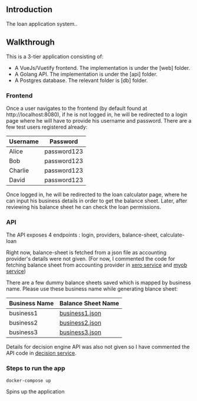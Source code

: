 ## Introduction
The loan application system..

## Walkthrough
This is a 3-tier application consisting of:

- A VueJs/Vuetify frontend. The implementation is under the [web] folder.
- A Golang API. The implementation is under the [api] folder.
- A Postgres database. The relevant folder is [db] folder.

### Frontend
Once a user navigates to the frontend (by default found at http://localhost:8080), if he is not logged in, he will be redirected to a login page where he will have to provide his username and password. There are a few test users registered already:

| **Username** | **Password** |
|--------------|--------------|
| Alice        | password123  |
| Bob          | password123  |
| Charlie      | password123  |
| David        | password123  |

Once logged in, he will be redirected to the loan calculator page, where he can input his business details in order to get the balance sheet. Later, after reviewing his balance sheet he can check the loan permissions.

### API
The API exposes 4 endpoints : login, providers, balance-sheet, calculate-loan

Right now, balance-sheet is fetched from a json file as accounting provider's details were not given. (For now, I commented the code for fetching balance sheet from accounting provider in [xero service](api/internal/service/accounting/xero/xero.go) and [myob service](api/internal/service/accounting/myob/myob.go))

There are a few dummy balance sheets saved which is mapped by business name. Please use these business name while generating blance sheet: 

| **Business Name** |**Balance Sheet Name**                                     |
|-------------------|------------------------------------------------------|
| business1         | [business1.json](api/balanceSheet/business1.json)    |
| business2         | [business2.json](api/balanceSheet/business2.json)    |
| business3         | [business3.json](api/balanceSheet/business3.json)    | 


Details for decision engine API was also not given so I have commented the API code in [decision service](api/internal/service/decision/decision.go).

### Steps to run the app

    docker-compose up
Spins up the application

